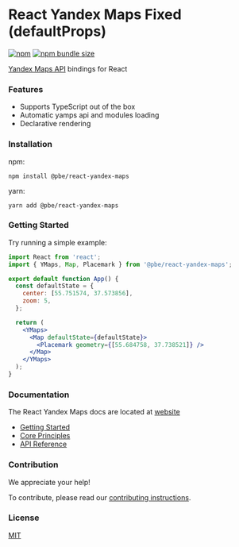 # React Yandex Maps Fixed (defaultProps)

[![npm](https://img.shields.io/npm/v/@pbe/react-yandex-maps)](https://www.npmjs.com/package/@pbe/react-yandex-maps)
[![npm bundle size](https://img.shields.io/bundlephobia/minzip/@pbe/react-yandex-maps)](https://bundlephobia.com/package/@pbe/react-yandex-maps)

[Yandex Maps API][ymaps-api] bindings for React

[ymaps-api]:
  https://tech.yandex.com/maps/doc/jsapi/2.1/quick-start/index-docpage/

### Features

- Supports TypeScript out of the box
- Automatic yamps api and modules loading
- Declarative rendering

### Installation

npm:

```
npm install @pbe/react-yandex-maps
```

yarn:

```
yarn add @pbe/react-yandex-maps
```

### Getting Started

Try running a simple example:

```jsx
import React from 'react';
import { YMaps, Map, Placemark } from '@pbe/react-yandex-maps';

export default function App() {
  const defaultState = {
    center: [55.751574, 37.573856],
    zoom: 5,
  };

  return (
    <YMaps>
      <Map defaultState={defaultState}>
        <Placemark geometry={[55.684758, 37.738521]} />
      </Map>
    </YMaps>
  );
}
```

### Documentation

The React Yandex Maps docs are located at
[website](https://pbe-react-yandex-maps.vercel.app)

- [Getting Started](https://pbe-react-yandex-maps.vercel.app/)
- [Core Principles](https://pbe-react-yandex-maps.vercel.app/core-principles/)
- [API Reference](https://pbe-react-yandex-maps.vercel.app/category/api-reference/)

### Contribution

We appreciate your help!

To contribute, please read our [contributing instructions](./CONTRIBUTING.md).

### License

[MIT](./LICENSE)
